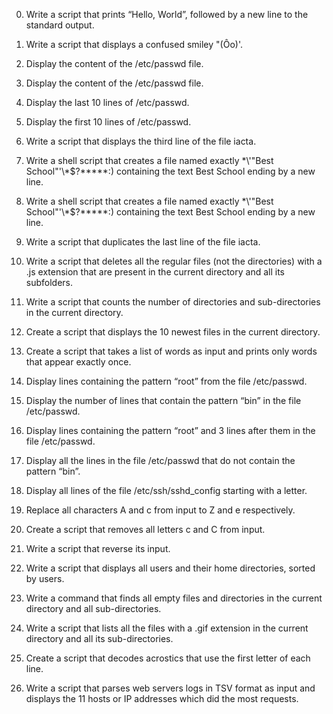 0. Write a script that prints “Hello, World”, followed by a new line to the standard output.

1. Write a script that displays a confused smiley "(Ôo)'.

2. Display the content of the /etc/passwd file.

3. Display the content of the /etc/passwd file.

4. Display the last 10 lines of /etc/passwd.

5. Display the first 10 lines of /etc/passwd.

6. Write a script that displays the third line of the file iacta.

7. Write a shell script that creates a file named exactly \*\\'"Best School"\'\\*$\?\*\*\*\*\*:) containing the text Best School ending by a new line.

8. Write a shell script that creates a file named exactly \*\\'"Best School"\'\\*$\?\*\*\*\*\*:) containing the text Best School ending by a new line.

9. Write a script that duplicates the last line of the file iacta.

10. Write a script that deletes all the regular files (not the directories) with a .js extension that are present in the current directory and all its subfolders.

11. Write a script that counts the number of directories and sub-directories in the current directory.

12. Create a script that displays the 10 newest files in the current directory.

13. Create a script that takes a list of words as input and prints only words that appear exactly once.

14. Display lines containing the pattern “root” from the file /etc/passwd.

15. Display the number of lines that contain the pattern “bin” in the file /etc/passwd.

16. Display lines containing the pattern “root” and 3 lines after them in the file /etc/passwd.

17. Display all the lines in the file /etc/passwd that do not contain the pattern “bin”.

18. Display all lines of the file /etc/ssh/sshd_config starting with a letter.

19. Replace all characters A and c from input to Z and e respectively.

20. Create a script that removes all letters c and C from input.

21. Write a script that reverse its input.

22. Write a script that displays all users and their home directories, sorted by users.

23. Write a command that finds all empty files and directories in the current directory and all sub-directories.

24. Write a script that lists all the files with a .gif extension in the current directory and all its sub-directories.

25. Create a script that decodes acrostics that use the first letter of each line.

26. Write a script that parses web servers logs in TSV format as input and displays the 11 hosts or IP addresses which did the most requests.

